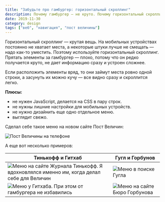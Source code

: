 ```yaml
---
title: "Забудьте про гамбургер: горизонтальный скроллинг"
description: Почему гамбургер — не круто. Почему горизонтальный скроллинг — круто. С примерами
date: 2019-11-30
category: design
tags: ["веб", "навигация", "пост величины"]
---
```


Горизонтальный скроллинг — крутая вещь. На мобильных устройствах постоянно не хватает места, а некоторые штуки лучше не смещать — надо как-то уместить. Поэтому используйте горизонтальный скроллинг. Прятать элементы за гамбургер — плохо, потому что он редко получается круто, не дает информацию сразу и устроен сложнее.

Если расположить элементы вряд, то они займут места ровно одной строки, а засунуть их можно кучу — все видно сразу и скроллится легко.

**Плюсы:**
- не нужен JavaScript, делается на CSS в пару строк.
- не нужны лишние настройки для мобильных устройств.
- не нужно дизайнить еще одно отдельное меню.
- выглядит свежо.

Сделал себе такое меню на новом сайте Пост Величин:

![Пост Величины на телефоне](/images/postvel-horizon.jpg)

А еще вот несколько примеров:

|Тинькофф и Гитхаб|Гугл и Горбунов|
|--------|--------|
![Меню на сайте Журнала Тинькофф. Я вдохновлялся именно им, когда делал себе для Величин](/images/tinkoff-horizon.jpg)|![Меню в поиске Гугла](/images/google-horizon.jpg)
![Меню у Гитхаба. При этом от гамбургера не избавились](/images/github-horizon.jpg)|![Меню на сайте Бюро Горбунова](/images/bureau-horizon.jpg)
